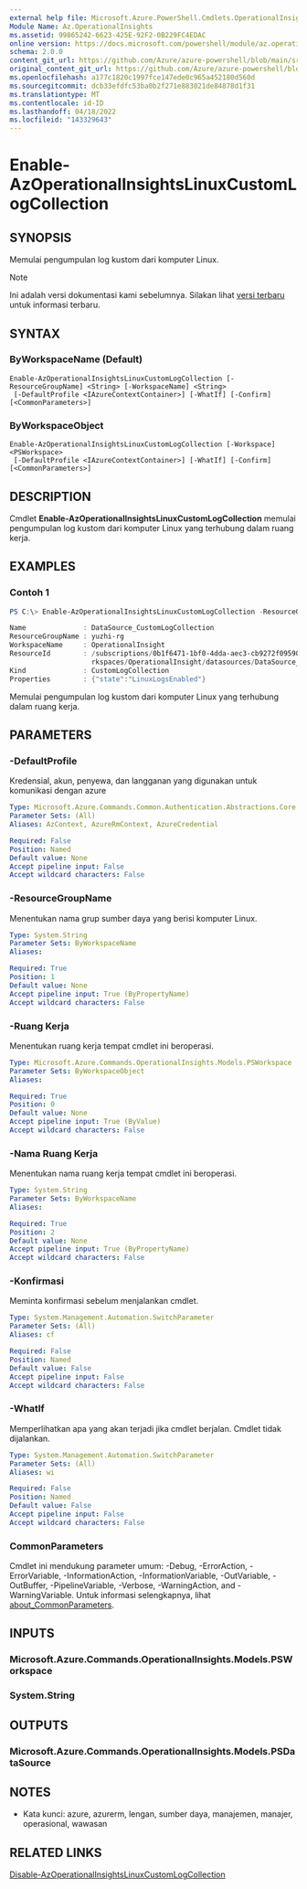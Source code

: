 ```yaml
---
external help file: Microsoft.Azure.PowerShell.Cmdlets.OperationalInsights.dll-Help.xml
Module Name: Az.OperationalInsights
ms.assetid: 99865242-6623-425E-92F2-0B229FC4EDAC
online version: https://docs.microsoft.com/powershell/module/az.operationalinsights/enable-azoperationalinsightslinuxcustomlogcollection
schema: 2.0.0
content_git_url: https://github.com/Azure/azure-powershell/blob/main/src/OperationalInsights/OperationalInsights/help/Enable-AzOperationalInsightsLinuxCustomLogCollection.md
original_content_git_url: https://github.com/Azure/azure-powershell/blob/main/src/OperationalInsights/OperationalInsights/help/Enable-AzOperationalInsightsLinuxCustomLogCollection.md
ms.openlocfilehash: a177c1820c1997fce147ede0c965a452180d560d
ms.sourcegitcommit: dcb33efdfc53ba0b2f271e883021de84878d1f31
ms.translationtype: MT
ms.contentlocale: id-ID
ms.lasthandoff: 04/18/2022
ms.locfileid: "143329643"
---
```

# Enable-AzOperationalInsightsLinuxCustomLogCollection

## SYNOPSIS
Memulai pengumpulan log kustom dari komputer Linux.

> [!NOTE]
>Ini adalah versi dokumentasi kami sebelumnya. Silakan lihat [versi terbaru](/powershell/module/az.operationalinsights/enable-azoperationalinsightslinuxcustomlogcollection) untuk informasi terbaru.

## SYNTAX

### ByWorkspaceName (Default)
```
Enable-AzOperationalInsightsLinuxCustomLogCollection [-ResourceGroupName] <String> [-WorkspaceName] <String>
 [-DefaultProfile <IAzureContextContainer>] [-WhatIf] [-Confirm] [<CommonParameters>]
```

### ByWorkspaceObject
```
Enable-AzOperationalInsightsLinuxCustomLogCollection [-Workspace] <PSWorkspace>
 [-DefaultProfile <IAzureContextContainer>] [-WhatIf] [-Confirm] [<CommonParameters>]
```

## DESCRIPTION
Cmdlet **Enable-AzOperationalInsightsLinuxCustomLogCollection** memulai pengumpulan log kustom dari komputer Linux yang terhubung dalam ruang kerja.

## EXAMPLES

### Contoh 1
```powershell
PS C:\> Enable-AzOperationalInsightsLinuxCustomLogCollection -ResourceGroupName yuzhi-rg -WorkspaceName OperationalInsight

Name              : DataSource_CustomLogCollection
ResourceGroupName : yuzhi-rg
WorkspaceName     : OperationalInsight
ResourceId        : /subscriptions/0b1f6471-1bf0-4dda-aec3-cb9272f09590/resourceGroups/yuzhi-rg/providers/Microsoft.OperationalInsights/wo
                    rkspaces/OperationalInsight/datasources/DataSource_CustomLogCollection
Kind              : CustomLogCollection
Properties        : {"state":"LinuxLogsEnabled"}
```
Memulai pengumpulan log kustom dari komputer Linux yang terhubung dalam ruang kerja.

## PARAMETERS

### -DefaultProfile
Kredensial, akun, penyewa, dan langganan yang digunakan untuk komunikasi dengan azure

```yaml
Type: Microsoft.Azure.Commands.Common.Authentication.Abstractions.Core.IAzureContextContainer
Parameter Sets: (All)
Aliases: AzContext, AzureRmContext, AzureCredential

Required: False
Position: Named
Default value: None
Accept pipeline input: False
Accept wildcard characters: False
```

### -ResourceGroupName
Menentukan nama grup sumber daya yang berisi komputer Linux.

```yaml
Type: System.String
Parameter Sets: ByWorkspaceName
Aliases:

Required: True
Position: 1
Default value: None
Accept pipeline input: True (ByPropertyName)
Accept wildcard characters: False
```

### -Ruang Kerja
Menentukan ruang kerja tempat cmdlet ini beroperasi.

```yaml
Type: Microsoft.Azure.Commands.OperationalInsights.Models.PSWorkspace
Parameter Sets: ByWorkspaceObject
Aliases:

Required: True
Position: 0
Default value: None
Accept pipeline input: True (ByValue)
Accept wildcard characters: False
```

### -Nama Ruang Kerja
Menentukan nama ruang kerja tempat cmdlet ini beroperasi.

```yaml
Type: System.String
Parameter Sets: ByWorkspaceName
Aliases:

Required: True
Position: 2
Default value: None
Accept pipeline input: True (ByPropertyName)
Accept wildcard characters: False
```

### -Konfirmasi
Meminta konfirmasi sebelum menjalankan cmdlet.

```yaml
Type: System.Management.Automation.SwitchParameter
Parameter Sets: (All)
Aliases: cf

Required: False
Position: Named
Default value: False
Accept pipeline input: False
Accept wildcard characters: False
```

### -WhatIf
Memperlihatkan apa yang akan terjadi jika cmdlet berjalan.
Cmdlet tidak dijalankan.

```yaml
Type: System.Management.Automation.SwitchParameter
Parameter Sets: (All)
Aliases: wi

Required: False
Position: Named
Default value: False
Accept pipeline input: False
Accept wildcard characters: False
```

### CommonParameters
Cmdlet ini mendukung parameter umum: -Debug, -ErrorAction, -ErrorVariable, -InformationAction, -InformationVariable, -OutVariable, -OutBuffer, -PipelineVariable, -Verbose, -WarningAction, and -WarningVariable. Untuk informasi selengkapnya, lihat [about_CommonParameters](http://go.microsoft.com/fwlink/?LinkID=113216).

## INPUTS

### Microsoft.Azure.Commands.OperationalInsights.Models.PSWorkspace

### System.String

## OUTPUTS

### Microsoft.Azure.Commands.OperationalInsights.Models.PSDataSource

## NOTES
* Kata kunci: azure, azurerm, lengan, sumber daya, manajemen, manajer, operasional, wawasan

## RELATED LINKS

[Disable-AzOperationalInsightsLinuxCustomLogCollection](./Disable-AzOperationalInsightsLinuxCustomLogCollection.md)


